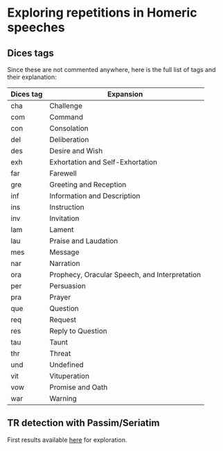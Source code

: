 # Exploring repetitions in Homeric speeches

## Dices tags

Since these are not commented anywhere, here is the full list of tags and their explanation:

| Dices tag      | Expansion |
| ----------- | ----------- |
| cha         | Challenge |
| com | Command |
| con | Consolation|
| del | Deliberation|
| des | Desire and Wish|
| exh | Exhortation and Self-Exhortation|
| far | Farewell|
| gre | Greeting and Reception|
| inf | Information and Description|
| ins | Instruction|
| inv | Invitation |
| lam | Lament |
| lau | Praise and Laudation |
| mes | Message|
| nar | Narration|
| ora | Prophecy, Oracular Speech, and Interpretation|
| per | Persuasion|
| pra | Prayer|
| que | Question|
| req | Request|
| res | Reply to Question|
| tau | Taunt|
| thr | Threat|
| und | Undefined|
| vit | Vituperation|
| vow | Promise and Oath|
| war | Warning|

## TR detection with Passim/Seriatim

First results available [here](https://docs.google.com/spreadsheets/d/1Aa0YiP9nzp-58UZ6u1dtRxNCAxoCdroQuWEhGIcZfoI/edit#gid=928319534) for exploration. 